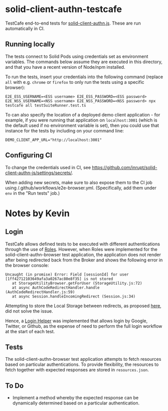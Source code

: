 # solid-client-authn-testcafe

TestCafe end-to-end tests for [solid-client-authn.js](https://github.com/inrupt/solid-client-authn-js). These are run automatically in CI.

## Running locally

The tests connect to Solid Pods using credentials set as environment variables.
The commands below assume they are executed in this directory, and that you have
a recent version of Node/npm installed.

To run the tests, insert your credentials into the following command (replace
`all` with e.g. `chrome` or `firefox` to only run the tests using a specific
browser):

```
E2E_ESS_USERNAME=<ESS username> E2E_ESS_PASSWORD=<ESS password> E2E_NSS_USERNAME=<NSS username> E2E_NSS_PASSWORD=<NSS password> npx testcafe all testSuiteRunner.test.ts
```

To can also specify the location of a deployed demo client application - for
example, if you were running that application on `localhost:3001` (which is the
default used if no environment variable is set), then you could use that
instance for the tests by including on your command line:

```
DEMO_CLIENT_APP_URL="http://localhost:3001"
```

## Configuring CI

To change the credentials used in CI, see https://github.com/inrupt/solid-client-authn-js/settings/secrets/.

When adding new secrets, make sure to also expose them to the CI job using /.github/workflows/e2e-browser.yml.
(Specifically, add them under `env` in the "Run tests" job.)

# Notes by Kevin

## Login

TestCafe allows defined tests to be executed with different authentications through the use of [Roles](https://devexpress.github.io/testcafe/documentation/guides/advanced-guides/authentication.html). However, when Roles were implemented for the solid-client-authn-browser test application, the application does not render after being redirected back from the Broker and shows the following error in the browser console:

```
Uncaught (in promise) Error: Field [sessionId] for user [1ff42712103649afa3a0267ac80e8f35] is not stored
   at StorageUtilityBrowser.getForUser (StorageUtility.js:72)
   at async AuthCodeRedirectHandler.handle (AuthCodeRedirectHandler.js:59)
   at async Session.handleIncomingRedirect (Session.js:34)
```

Attempting to store the Local Storage between redirects, as proposed [here](https://github.com/DevExpress/testcafe/issues/2142#issuecomment-367618275), did not solve the issue.

Hence, a [Login Helper](../helperslogin.js) was implemented that allows login by Google, Twitter, or Github, as the expense of need to perform the full login workflow at the start of each test.

## Tests

The solid-client-authn-browser test application attempts to fetch resources based on particular authentications. To provide flexibility, the resources to fetch together with expected responses are stored in `resources.json`.

## To Do

- Implement a method whereby the expected response can be dynamically determined based on a particular authentication.
